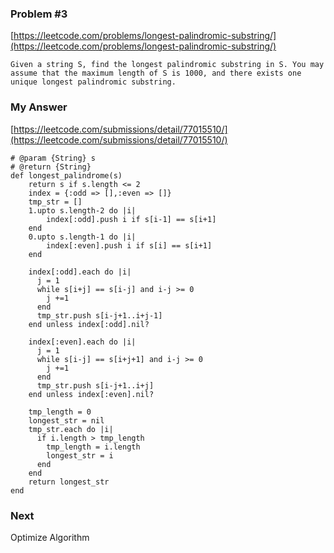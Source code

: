 ### Problem #3
[https://leetcode.com/problems/longest-palindromic-substring/](https://leetcode.com/problems/longest-palindromic-substring/)

```
Given a string S, find the longest palindromic substring in S. You may assume that the maximum length of S is 1000, and there exists one unique longest palindromic substring.
```

### My Answer
[https://leetcode.com/submissions/detail/77015510/](https://leetcode.com/submissions/detail/77015510/)

```
# @param {String} s
# @return {String}
def longest_palindrome(s)
    return s if s.length <= 2
    index = {:odd => [],:even => []}
    tmp_str = []
    1.upto s.length-2 do |i|
        index[:odd].push i if s[i-1] == s[i+1]
    end
    0.upto s.length-1 do |i|
        index[:even].push i if s[i] == s[i+1]
    end

    index[:odd].each do |i|
      j = 1
      while s[i+j] == s[i-j] and i-j >= 0
        j +=1
      end
      tmp_str.push s[i-j+1..i+j-1]
    end unless index[:odd].nil?

    index[:even].each do |i|
      j = 1
      while s[i-j] == s[i+j+1] and i-j >= 0
        j +=1
      end
      tmp_str.push s[i-j+1..i+j]
    end unless index[:even].nil?

    tmp_length = 0
    longest_str = nil
    tmp_str.each do |i|
      if i.length > tmp_length
        tmp_length = i.length
        longest_str = i
      end
    end
    return longest_str
end
```

### Next

Optimize Algorithm

